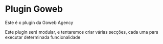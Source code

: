 # Plugin Goweb

Este é o plugin da Goweb Agency

Este plugin será modular, e tentaremos criar várias secções, cada uma para executar determinada funcionalidade
